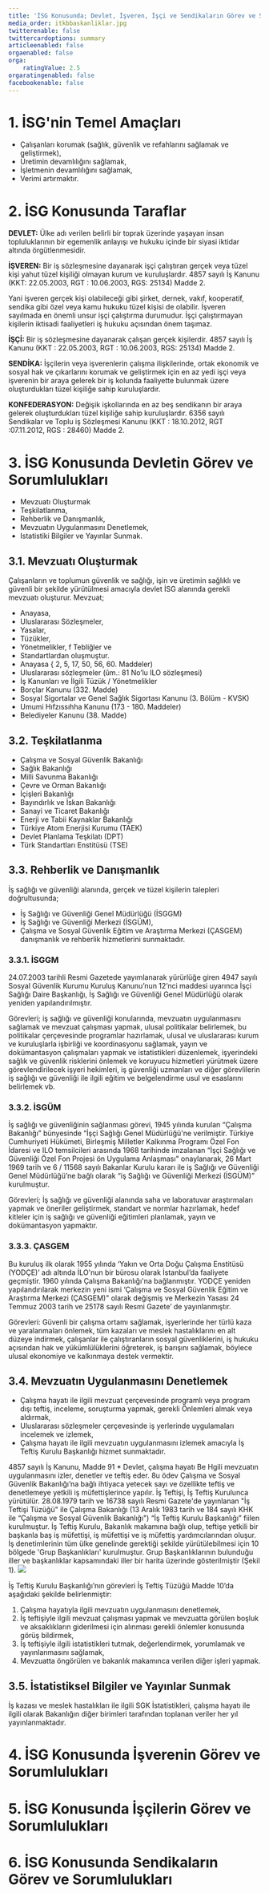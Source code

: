 ```yaml
---
title: 'İSG Konusunda; Devlet, İşveren, İşçi ve Sendikaların Görev ve Sorumlulukları'
media_order: itkbbaskanliklar.jpg
twitterenable: false
twittercardoptions: summary
articleenabled: false
orgaenabled: false
orga:
    ratingValue: 2.5
orgaratingenabled: false
facebookenable: false
---
```


# 1. İSG'nin Temel Amaçları
* Çalışanları korumak (sağlık, güvenlik ve refahlarını sağlamak ve geliştirmek),
* Üretimin devamlılığını sağlamak,
* İşletmenin devamlılığını sağlamak,
* Verimi artırmaktır. 
# 2. İSG Konusunda Taraflar
**DEVLET:** Ülke adı verilen belirli bir toprak üzerinde yaşayan insan topluluklarının bir egemenlik anlayışı ve hukuku içinde bir siyasi iktidar altında örgütlenmesidir.

**İŞVEREN:** Bir iş sözleşmesine dayanarak işçi çalıştıran gerçek veya tüzel kişi yahut tüzel kişiliği olmayan kurum ve kuruluşlardır.
4857 sayılı İş Kanunu (KKT: 22.05.2003, RGT : 10.06.2003, RGS: 25134) Madde 2.

Yani işveren gerçek kişi olabileceği gibi şirket, dernek, vakıf, kooperatif, sendika gibi özel veya kamu hukuku tüzel kişisi de olabilir.
İşveren sayılmada en önemli unsur işçi çalıştırma durumudur. İşçi çalıştırmayan kişilerin iktisadi faaliyetleri iş hukuku açısından önem taşımaz. 

**İŞÇİ:** Bir iş sözleşmesine dayanarak çalışan gerçek kişilerdir. 4857 sayılı İş Kanunu (KKT : 22.05.2003, RGT : 10.06.2003, RGS: 25134) Madde 2.

**SENDİKA:** İşçilerin veya işverenlerin çalışma ilişkilerinde, ortak ekonomik ve sosyal hak ve çıkarlarını korumak ve geliştirmek için en az yedi işçi veya işverenin bir araya gelerek bir iş kolunda faaliyette bulunmak üzere oluşturdukları tüzel kişiliğe sahip kuruluşlardır.

**KONFEDERASYON:** Değişik işkollarında en az beş sendikanın bir araya gelerek oluşturdukları tüzel kişiliğe sahip kuruluşlardır. 6356 sayılı Sendikalar ve Toplu iş Sözleşmesi Kanunu (KKT : 18.10.2012, RGT :07.11.2012, RGS : 28460) Madde 2. 

# 3. İSG Konusunda Devletin Görev ve Sorumlulukları
* Mevzuatı Oluşturmak
* Teşkilatlanma,
* Rehberlik ve Danışmanlık,
* Mevzuatın Uygulanmasını Denetlemek,
* Istatistiki Bilgiler ve Yayınlar Sunmak. 

## 3.1. Mevzuatı Oluşturmak
Çalışanların ve toplumun güvenlik ve sağlığı, işin ve üretimin sağlıklı ve güvenli bir şekilde yürütülmesi amacıyla devlet İSG alanında gerekli mevzuatı oluşturur.
Mevzuat;
* Anayasa,
* Uluslararası Sözleşmeler,
* Yasalar,
* Tüzükler,
* Yönetmelikler, f Tebliğler ve
* Standartlardan oluşmuştur. 
* Anayasa { 2, 5, 17, 50, 56, 60. Maddeler)
* Uluslararası sözleşmeler (ûm.: 81 No’lu ILO sözleşmesi)
* İş Kanunları ve İlgili Tüzük / Yönetmelikler
* Borçlar Kanunu (332. Madde)
* Sosyal Sigortalar ve Genel Sağlık Sigortası Kanunu (3. Bölüm - KVSK)
* Umumi Hıfzıssıhha Kanunu (173 - 180. Maddeler) 
* Belediyeler Kanunu (38. Madde) 

## 3.2. Teşkilatlanma
* Çalışma ve Sosyal Güvenlik Bakanlığı
* Sağlık Bakanlığı
* Milli Savunma Bakanlığı
* Çevre ve Orman Bakanlığı
* İçişleri Bakanlığı
* Bayındırlık ve İskan Bakanlığı
* Sanayi ve Ticaret Bakanlığı
* Enerji ve Tabii Kaynaklar Bakanlığı
* Türkiye Atom Enerjisi Kurumu (TAEK)
* Devlet Planlama Teşkilatı (DPT)
* Türk Standartları Enstitüsü (TSE)

## 3.3. Rehberlik ve Danışmanlık
İş sağlığı ve güvenliği alanında, gerçek ve tüzel kişilerin talepleri doğrultusunda;
* İş Sağlığı ve Güvenliği Genel Müdürlüğü (İSGGM)
* İş Sağlığı ve Güvenliği Merkezi (İSGÜM),
* Çalışma ve Sosyal Güvenlik Eğitim ve Araştırma Merkezi (ÇASGEM) danışmanlık ve rehberlik hizmetlerini sunmaktadır.

### 3.3.1. İSGGM
24.07.2003 tarihli Resmi Gazetede yayımlanarak yürürlüğe giren 4947 sayılı Sosyal Güvenlik Kurumu Kuruluş Kanunu’nun 12’nci maddesi uyarınca İşçi Sağlığı Daire Başkanlığı, İş Sağlığı ve Güvenliği Genel Müdürlüğü olarak yeniden yapılandırılmıştır.

Görevleri; iş sağlığı ve güvenliği konularında, mevzuatın uygulanmasını sağlamak ve mevzuat çalışması yapmak, ulusal politikalar belirlemek, bu politikalar çerçevesinde programlar hazırlamak, ulusal ve uluslararası kurum ve kuruluşlarla işbirliği ve koordinasyonu sağlamak, yayın ve dokümantasyon çalışmaları yapmak ve istatistikleri düzenlemek, işyerindeki sağlık ve güvenlik risklerini önlemek ve koruyucu hizmetleri yürütmek üzere görevlendirilecek işyeri hekimleri, iş güvenliği uzmanları ve diğer görevlilerin iş sağlığı ve güvenliği ile ilgili eğitim ve belgelendirme usul ve esaslarını belirlemek vb. 

### 3.3.2. İSGÜM
İş sağlığı ve güvenliğinin sağlanması görevi, 1945 yılında kurulan “Çalışma Bakanlığı” bünyesinde “İşçi Sağlığı Genel Müdürlüğü'ne verilmiştir.
Türkiye Cumhuriyeti Hükümeti, Birleşmiş Milletler Kalkınma Programı Özel Fon İdaresi ve ILO temsilcileri arasında 1968 tarihinde imzalanan “İşçi Sağlığı ve Güvenliği Özel Fon Projesi ön Uygulama Anlaşması" onaylanarak, 26 Mart 1969 tarih ve 6 / 11568 sayılı Bakanlar Kurulu kararı ile iş Sağlığı ve Güvenliği Genel Müdürlüğü’ne bağlı olarak “iş Sağlığı ve Güvenliği Merkezi (İSGÜM)” kurulmuştur.

Görevleri; İş sağlığı ve güvenliği alanında saha ve laboratuvar araştırmaları yapmak ve öneriler geliştirmek, standart ve normlar hazırlamak, hedef kitleler için iş sağlığı ve güvenliği eğitimleri planlamak, yayın ve dokümantasyon yapmaktır.

### 3.3.3. ÇASGEM
Bu kuruluş ilk olarak 1955 yılında ‘Yakın ve Orta Doğu Çalışma Enstitüsü (YODÇE)’ adı altında İLO'nun bir bürosu olarak İstanbul’da faaliyete geçmiştir. 1960 yılında Çalışma Bakanlığı'na bağlanmıştır. YODÇE yeniden yapılandırılarak merkezin yeni ismi ‘Çalışma ve Sosyal Güvenlik Eğitim ve Araştırma Merkezi (ÇASGEM)" olarak değişmiş ve Merkezin Yasası 24 Temmuz 2003 tarih ve 25178 sayılı Resmi Gazete’ de yayınlanmıştır.

Görevleri: Güvenli bir çalışma ortamı sağlamak, işyerlerinde her türlü kaza ve yaralanmaları önlemek, tüm kazaları ve meslek hastalıklarını en alt düzeye indirmek, çalışanlar ile çalıştıranların sosyal güvenliklerini, iş hukuku açısından hak ve yükümlülüklerini öğreterek, iş barışını sağlamak, böylece ulusal ekonomiye ve kalkınmaya destek vermektir. 

## 3.4. Mevzuatın Uygulanmasını Denetlemek
* Çalışma hayatı ile ilgili mevzuat çerçevesinde programlı veya program dışı teftiş, inceleme, soruşturma yapmak, gerekli Önlemleri almak veya aldırmak,
* Uluslararası sözleşmeler çerçevesinde iş yerlerinde uygulamaları incelemek ve izlemek,
* Çalışma hayatı ile ilgili mevzuatın uygulanmasını izlemek amacıyla İş Teftiş Kurulu Başkanlığı hizmet sunmaktadır.

4857 sayılı İş Kanunu, Madde 91 * Devlet, çalışma hayatı Be Hgili mevzuatın uygulanmasını izler, denetler ve teftiş eder. 8u ödev Çalışma ve Sosyal Güvenlik Bakanlığı’na bağlı ihtiyaca yetecek sayı ve özellikte teftiş ve denetlemeye yetkili iş müfettişlerince yapılır.
İş Teftişi, İş Teftiş Kurulunca yürütülür. 28.08.1979 tarih ve 16738 sayılı Resmi Gazete'de yayınlanan "İş Teftişi Tüzüğü" ile Çalışma Bakanlığı (13 Aralık 1983 tarih ve 184 sayılı KHK ile “Çalışma ve Sosyal Güvenlik Bakanlığı") “İş Teftiş Kurulu Başkanlığı” fiilen kurulmuştur. 
İş Teftiş Kurulu, Bakanlık makamına bağlı olup, teftişe yetkili bir başkanla baş iş müfettişi, iş müfettişi ve iş müfettiş yardımcılarından oluşur. İş denetimlerinin tüm ülke genelinde gerektiği şekilde yürütülebilmesi için 10 bölgede 'Grup Başkanlıkları' kurulmuştur.
Grup Başkanlıklarının bulunduğu iller ve başkanlıklar kapsamındaki iller bir harita üzerinde gösterilmiştir (Şekil 1). 
![](itkbbaskanliklar.jpg)

İş Teftiş Kurulu Başkanlığı’nın görevleri İş Teftiş Tüzüğü Madde 10’da aşağıdaki şekilde belirlenmiştir:
1. Çalışma hayatıyla ilgili mevzuatın uygulanmasını denetlemek, 
2. İş teftişiyle ilgili mevzuat çalışması yapmak ve mevzuatta görülen boşluk ve aksaklıkların giderilmesi için alınması gerekli önlemler konusunda görüş bildirmek,
3. İş teftişiyle ilgili istatistikleri tutmak, değerlendirmek, yorumlamak ve yayınlanmasını sağlamak,
4. Mevzuatta öngörülen ve bakanlık makamınca verilen diğer işleri yapmak. 

## 3.5. İstatistiksel Bilgiler ve Yayınlar Sunmak
İş kazası ve meslek hastalıkları ile ilgili SGK İstatistikleri, çalışma hayatı ile ilgili olarak Bakanlığın diğer birimleri tarafından toplanan veriler her yıl yayınlanmaktadır. 

# 4. İSG Konusunda İşverenin Görev ve Sorumlulukları
# 5. İSG Konusunda İşçilerin Görev ve Sorumlulukları
# 6. İSG Konusunda Sendikaların Görev ve Sorumlulukları 